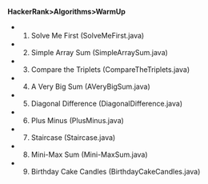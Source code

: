 **HackerRank>Algorithms>WarmUp**
- 1) Solve Me First (SolveMeFirst.java)
- 2) Simple Array Sum (SimpleArraySum.java)
- 3) Compare the Triplets (CompareTheTriplets.java)
- 4) A Very Big Sum (AVeryBigSum.java)
- 5) Diagonal Difference (DiagonalDifference.java)
- 6) Plus Minus (PlusMinus.java)
- 7) Staircase (Staircase.java)
- 8) Mini-Max Sum (Mini-MaxSum.java)
- 9) Birthday Cake Candles (BirthdayCakeCandles.java)
